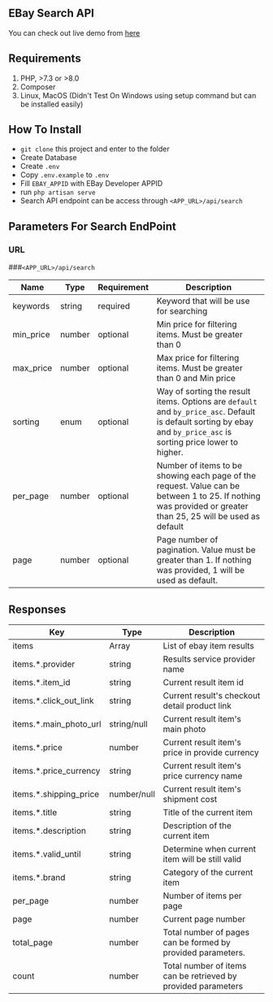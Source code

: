 ## **EBay Search API**

You can check out live demo from [here](https://ebay.minlwinkyaw.com/api/search)

## **Requirements**

1. PHP, >7.3 or >8.0 
2. Composer
3. Linux, MacOS (Didn't Test On Windows using setup command but can be installed easily)

## **How To Install**
* `git clone` this project and enter to the folder
* Create Database
* Create `.env`
* Copy `.env.example` to `.env`
* Fill `EBAY_APPID` with EBay Developer APPID
* run `php artisan serve`
* Search API endpoint can be access through `<APP_URL>/api/search`

## Parameters For Search EndPoint

### URL 
###`<APP_URL>/api/search`


| Name | Type | Requirement | Description |
|---|---|---|---|
| keywords | string | required | Keyword that will be use for searching |
| min_price | number | optional | Min price for filtering items. Must be greater than 0 |
| max_price | number | optional | Max price for filtering items. Must be greater than 0 and Min price
| sorting | enum | optional | Way of sorting the result items. Options are `default` and `by_price_asc`. Default is default sorting by ebay and `by_price_asc` is sorting price lower to higher. |
| per_page | number | optional | Number of items to be showing each page of the request. Value can be between 1 to 25. If nothing was provided or greater than 25, 25 will be used as default |
| page | number | optional | Page number of pagination. Value must be greater than 1. If nothing was provided, 1 will be used as default. |

## Responses
| Key | Type | Description |
|---|---|---|
| items | Array | List of ebay item results |
| items.*.provider | string | Results service provider name |
| items.*.item_id | string | Current result item id |
| items.*.click_out_link | string | Current result's checkout detail product link |
| items.*.main_photo_url | string/null | Current result item's main photo |
| items.*.price | number | Current result item's price in provide currency |
| items.*.price_currency | string | Current result item's price currency name |
| items.*.shipping_price | number/null | Current result item's shipment cost |
| items.*.title | string | Title of the current item |
| items.*.description | string | Description of the current item |
| items.*.valid_until | string | Determine when current item will be still valid |
| items.*.brand | string | Category of the current item |
| per_page | number | Number of items per page |
| page | number | Current page number |
| total_page | number | Total number of pages can be formed by provided parameters. |
| count | number | Total number of items can be retrieved by provided parameters |

